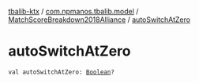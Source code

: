 [tbalib-ktx](../../index.md) / [com.npmanos.tbalib.model](../index.md) / [MatchScoreBreakdown2018Alliance](index.md) / [autoSwitchAtZero](./auto-switch-at-zero.md)

# autoSwitchAtZero

`val autoSwitchAtZero: `[`Boolean`](https://kotlinlang.org/api/latest/jvm/stdlib/kotlin/-boolean/index.html)`?`